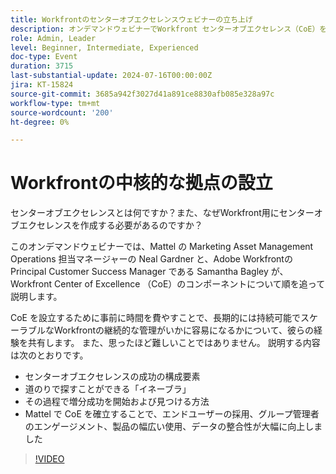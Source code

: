 ```yaml
---
title: Workfrontのセンターオブエクセレンスウェビナーの立ち上げ
description: オンデマンドウェビナーでWorkfront センターオブエクセレンス（CoE）を設立する方法については、Mattel とAdobe Workfrontの専門家が説明します。 持続可能で拡張性の高い管理、ユーザーへの導入の向上、製品の使用方法とデータの整合性の向上を実現するための、主要なコンポーネント、イネーブラ、段階的な手順について説明します。
role: Admin, Leader
level: Beginner, Intermediate, Experienced
doc-type: Event
duration: 3715
last-substantial-update: 2024-07-16T00:00:00Z
jira: KT-15824
source-git-commit: 3685a942f3027d41a891ce8830afb085e328a97c
workflow-type: tm+mt
source-wordcount: '200'
ht-degree: 0%

---
```



# Workfrontの中核的な拠点の設立

センターオブエクセレンスとは何ですか？また、なぜWorkfront用にセンターオブエクセレンスを作成する必要があるのですか？

このオンデマンドウェビナーでは、Mattel の Marketing Asset Management Operations 担当マネージャーの Neal Gardner と、Adobe Workfrontの Principal Customer Success Manager である Samantha Bagley が、Workfront Center of Excellence （CoE）のコンポーネントについて順を追って説明します。

CoE を設立するために事前に時間を費やすことで、長期的には持続可能でスケーラブルなWorkfrontの継続的な管理がいかに容易になるかについて、彼らの経験を共有します。 また、思ったほど難しいことではありません。 説明する内容は次のとおりです。

* センターオブエクセレンスの成功の構成要素
* 道のりで探すことができる「イネーブラ」
* その過程で増分成功を開始および見つける方法
* Mattel で CoE を確立することで、エンドユーザーの採用、グループ管理者のエンゲージメント、製品の幅広い使用、データの整合性が大幅に向上しました

>[!VIDEO](https://video.tv.adobe.com/v/3431018/?learn=on)
